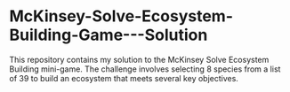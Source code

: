 # McKinsey-Solve-Ecosystem-Building-Game---Solution
This repository contains my solution to the McKinsey Solve Ecosystem Building mini-game. The challenge involves selecting 8 species from a list of 39 to build an ecosystem that meets several key objectives. 
